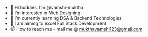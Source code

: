 - 👋 Hi buddies, I’m @vamshi-muktha
- 👀 I’m interested in Web Designing
- 🌱 I’m currently learning DSA & Backend Technologies
- 💞️ I am aiming to excel Full Stack Development
- 📫 How to reach me - mail me @ mukthavamshi123@gmail.com

<!---
vamshi-muktha/vamshi-muktha is a ✨ special ✨ repository because its `README.md` (this file) appears on your GitHub profile.
You can click the Preview link to take a look at your changes.
--->
